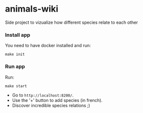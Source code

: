 # animals-wiki

Side project to vizualize how different species relate to each other


### Install app

You need to have docker installed and run:

```
make init
```

### Run app

Run:

```
make start
```

- Go to `http://localhost:8200/`.
- Use the '+' button to add species (in french).
- Discover incredible species relations ;)